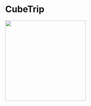 # CubeTrip

<tr>
	<td>
		<a href="https://github.com/Bandirmisha/CubeTrip/tree/main/gifs)https://github.com/Bandirmisha/CubeTrip/tree/main/gifs/1.gif">
			<img src="https://github.com/Bandirmisha/CubeTrip/tree/main/gifs)https://github.com/Bandirmisha/CubeTrip/tree/main/gifs/1.gif" width="256"/>
		</a>
	</td>
</tr>

